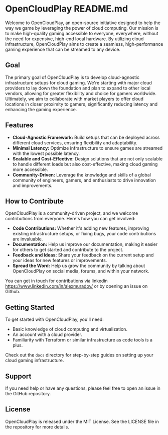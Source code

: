 # OpenCloudPlay README.md

Welcome to OpenCloudPlay, an open-source initiative designed to help the way we game by leveraging the power of cloud computing. Our mission is to make high-quality gaming accessible to everyone, everywhere, without the need for expensive, high-end local hardware. By utilizing cloud infrastructure, OpenCloudPlay aims to create a seamless, high-performance gaming experience that can be streamed to any device.

## Goal

The primary goal of OpenCloudPlay is to develop cloud-agnostic infrastructure setups for cloud gaming. We're starting with major cloud providers to lay down the foundation and plan to expand to other local vendors, allowing for greater flexibility and choice for gamers worldwide. Ultimately, we aim to collaborate with market players to offer cloud locations in closer proximity to gamers, significantly reducing latency and enhancing the gaming experience.

## Features

- **Cloud-Agnostic Framework:** Build setups that can be deployed across different cloud services, ensuring flexibility and adaptability.
- **Minimal Latency:** Optimize infrastructure to ensure games are streamed with the lowest possible latency.
- **Scalable and Cost-Effective:** Design solutions that are not only scalable to handle different loads but also cost-effective, making cloud gaming more accessible.
- **Community-Driven:** Leverage the knowledge and skills of a global community of engineers, gamers, and enthusiasts to drive innovation and improvements.

## How to Contribute

OpenCloudPlay is a community-driven project, and we welcome contributions from everyone. Here's how you can get involved:

- **Code Contributions:** Whether it's adding new features, improving existing infrastructure setups, or fixing bugs, your code contributions are invaluable.
- **Documentation:** Help us improve our documentation, making it easier for others to get started and contribute to the project.
- **Feedback and Ideas:** Share your feedback on the current setup and your ideas for new features or improvements.
- **Spread the Word:** Help us grow the community by talking about OpenCloudPlay on social media, forums, and within your network.

You can get in touch for contributions via linkedin https://www.linkedin.com/in/alexmuradov/ or by opening an issue on Github.

## Getting Started

To get started with OpenCloudPlay, you'll need:

- Basic knowledge of cloud computing and virtualization.
- An account with a cloud provider.
- Familiarity with Terraform or similar infrastructure as code tools is a plus.

Check out the `docs` directory for step-by-step guides on setting up your cloud gaming infrastructure.

## Support

If you need help or have any questions, please feel free to open an issue in the GitHub repository.

## License

OpenCloudPlay is released under the MIT License. See the LICENSE file in the repository for more details.
